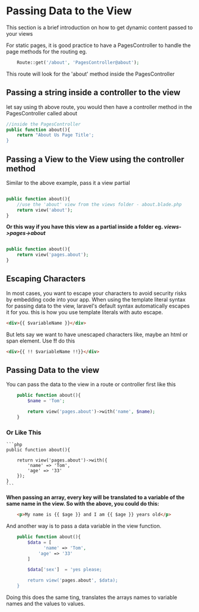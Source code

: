 # Passing Data to the View

This section is a brief introduction on how to get dynamic content passed to your views

For static pages, it is good practice to have a PagesController to handle the page methods for the routing eg.

```php
    Route::get('/about', 'PagesController@about');
```
This route will look for the 'about' method inside the PagesController


## Passing a string inside a controller to the view

let say using th above route, you would then have a controller method in the PagesController called about
```php
//inside the PagesController
public function about(){
    return "About Us Page Title';
}
```
## Passing a View to the View using the controller method
Similar to the above example, pass it a view partial
```php

public function about(){
    //use the 'about' view from the views folder - about.blade.php
    return view('about');
}

```

**Or this way if you have this view as a partial inside a folder eg. _views->pages->about_**
```php

public function about(){
    return view('pages.about');
}
```

## Escaping Characters
In most cases, you want to escape your characters to avoid security risks by embedding code into your app.  When using the template literal syntax for passing data to the view, laravel's default syntax automatically escapes it for you.  this is how you use template literals with auto escape.

```html
<div>{{ $variableName }}</div> 
```
But lets say we want to have unescaped characters like, maybe an html or span element.  Use **__!!__**
do this 
```html
<div>{{ !! $variableName !!}}</div> 
```
## Passing Data to the view
You can pass the data to the view in a route or controller first like this

```php
    public function about(){
        $name = 'Tom';

        return view('pages.about')->with('name', $name);
    }
```
### Or Like This
    ```php
    public function about(){

        return view('pages.about')->with({
            'name' => 'Tom',
            'age' => '33'
        });
    }
    ```

**When passing an array, every key will be translated to a variable of the same name in the view. So with the above, you could do this:**
```html
    <p>My name is {{ $age }} and I am {{ $age }} years old</p>
```

And another way is to pass a data variable in the view function.

```php
    public function about(){
        $data = [
              'name' => 'Tom',
            'age' => '33'
        ]

        $data['sex']  = 'yes please;

        return view('pages.about', $data);
    }
```
Doing this does the same ting, translates the arrays names to variable names and the values to values.
